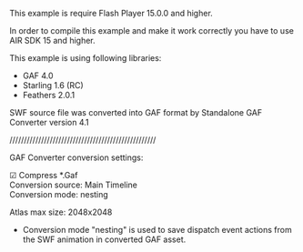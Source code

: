 This example is require Flash Player 15.0.0 and higher.

In order to compile this example and make it work correctly you have to use AIR SDK 15 and higher.

This example is using following libraries:
- GAF 4.0
- Starling 1.6 (RC)
- Feathers 2.0.1

SWF source file was converted into GAF format by Standalone GAF Converter version 4.1

///////////////////////////////////////////////////

GAF Converter conversion settings:

☑ Compress *.Gaf<br>
Conversion source: Main Timeline<br>
Conversion mode: nesting

Atlas max size: 2048x2048

* Conversion mode "nesting" is used to save dispatch event actions from the SWF animation in converted GAF asset.
